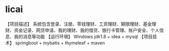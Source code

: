 # licai
【项目描述】 系统包含登录、注册、零钱理财、工资理财、期限理财、基金理财、资金记录、网贷申请、我的理财、我的借贷、银行卡管理、账户安全、个人信息、我的消息等功能  【运行环境】 Windows jdk1.8 + idea + mysql  【项目技术】 springboot + mybatis + thymeleaf + maven
